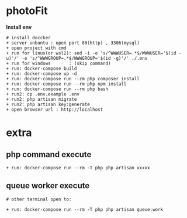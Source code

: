 # photoFit
**Install env**

    # install doccker
    + server unbuntu : open port 80(http) , 3306(mysql) 
    + open project with cmd
    + run for linux(or wsl2): sed -i -e 's/^WWWUSER=.*$/WWWUSER='$(id -u)'/' -e 's/^WWWGROUP=.*$/WWWGROUP='$(id -g)'/' ./.env
    + run for windows       : (skip command)
    + run: docker-compose build
    + run: docker-compose up -d
    + run: docker-compose run --rm php composer install
    + run: docker-compose run --rm php npm install
    + run: docker-compose run --rm php bash
    + run2: cp .env.example .env
    + run2: php artisan migrate
    + run2: php artisan key:generate
    + open browser url : http://localhost

# extra

## php command execute

    + run: docker-compose run --rm -T php php artisan xxxxx

## queue worker execute

    # other terminal open to:

    + run: docker-compose run --rm -T php php artisan queue:work
